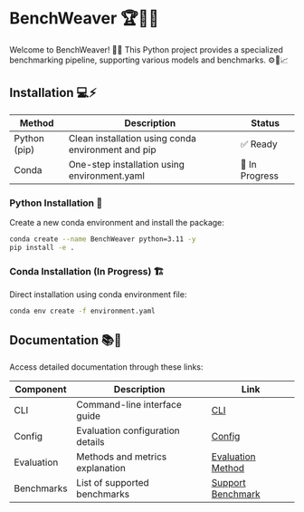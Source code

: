 # BenchWeaver 🏆🚀🐍
Welcome to BenchWeaver! 🎉🔬 This Python project provides a specialized benchmarking pipeline, supporting various models and benchmarks. ⚙️🔧📈

## Installation 💻⚡

| Method        | Description                                               | Status          |
|---------------|-----------------------------------------------------------|-----------------|
| Python (pip)  | Clean installation using conda environment and pip        | ✅ Ready        |
| Conda         | One-step installation using environment.yaml              | 🚧 In Progress  |

### Python Installation 🐍
Create a new conda environment and install the package:
```bash
conda create --name BenchWeaver python=3.11 -y
pip install -e .
```

### Conda Installation (In Progress) 🏗️
Direct installation using conda environment file:
```bash
conda env create -f environment.yaml
```

## Documentation 📚📝
Access detailed documentation through these links:

| Component   | Description                         | Link                                         |
|-------------|-------------------------------------|----------------------------------------------|
| CLI         | Command-line interface guide        | [CLI](./doc/cli.md)                          |
| Config      | Evaluation configuration details    | [Config](./doc/config_doc.md)               |
| Evaluation  | Methods and metrics explanation     | [Evaluation Method](./doc/evaluation_method.md) |
| Benchmarks  | List of supported benchmarks        | [Support Benchmark](./doc/supported_benchmark.md) |